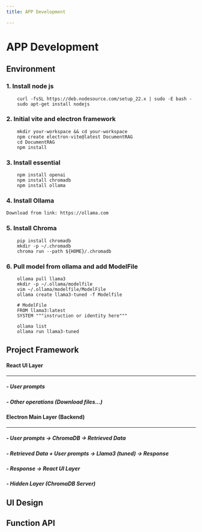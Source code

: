 ```yaml
---
title: APP Development

---
```


APP Development
===
Environment
---
### 1. Install node js

```
    curl -fsSL https://deb.nodesource.com/setup_22.x | sudo -E bash -
    sudo apt-get install nodejs
```

### 2. Initial vite and electron framework

```
    mkdir your-workspace && cd your-workspace
    npm create electron-vite@latest DocumentRAG
    cd DocumentRAG
    npm install
```

### 3. Install essential

``` 
    npm install openai
    npm install chromadb
    npm install ollama
```

### 4. Install Ollama

    Download from link: https://ollama.com

### 5. Install Chroma
    
```
    pip install chromadb
    mkdir -p ~/.chromadb
    chroma run --path ${HOME}/.chromadb
```

### 6. Pull model from ollama and add ModelFile

```
    ollama pull llama3
    mkdir -p ~/.ollama/modelfile
    vim ~/.ollama/modelfile/ModelFile
    ollama create llama3-tuned -f Modelfile
```

``` ModelFile
    # ModelFile
    FROM llama3:latest
    SYSTEM """instruction or identity here"""
```

```
    ollama list
    ollama run llama3-tuned
```

Project Framework
---

#### React UI Layer
___
##### - User prompts
##### - Other operations (Download files...)

#### Electron Main Layer (Backend)
---
##### - User prompts -> ChromaDB -> Retrieved Data
##### - Retrieved Data + User prompts -> Llama3 (tuned) -> Response
##### - Response -> React UI Layer
##### - Hidden Layer (ChromaDB Server)

UI Design
---



Function API
---


